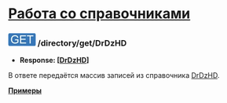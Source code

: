[Работа со справочниками](../../index.md)
=========================================

### ![GET](../../../../img/get.png) /directory/get/DrDzHD
* **Response: [[DrDzHD](../../../../types/types.md#DrDzHD)]**

В ответе передаётся массив записей из справочника [DrDzHD](../../../../types/types.md#DrDzHD).

**[Примеры](examples/get.md)**
